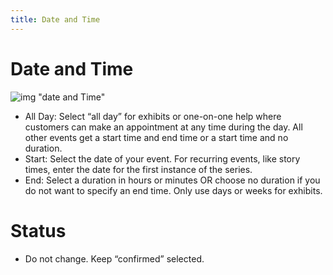 ```yaml
---
title: Date and Time
---
```

# Date and Time

![img "date and Time"](../docs/img/date-and-time.jpg)

- All Day: Select “all day” for exhibits or one-on-one help where customers can make an appointment at any time during the day. All other events get a start time and end time or a start time and no duration.
- Start: Select the date of your event. For recurring events, like story times, enter the date for the first instance of the series.
- End: Select a duration in hours or minutes OR choose no duration if you do not want to specify an end time. Only use days or weeks for exhibits.

# Status

-	Do not change. Keep “confirmed” selected.
